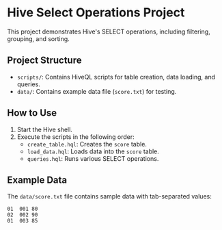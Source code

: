 
# Hive Select Operations Project

This project demonstrates Hive's SELECT operations, including filtering, grouping, and sorting.

## Project Structure

- `scripts/`: Contains HiveQL scripts for table creation, data loading, and queries.
- `data/`: Contains example data file (`score.txt`) for testing.

## How to Use

1. Start the Hive shell.
2. Execute the scripts in the following order:
   - `create_table.hql`: Creates the `score` table.
   - `load_data.hql`: Loads data into the `score` table.
   - `queries.hql`: Runs various SELECT operations.

## Example Data

The `data/score.txt` file contains sample data with tab-separated values:
```
01	001	80
02	002	90
01	003	85
```
